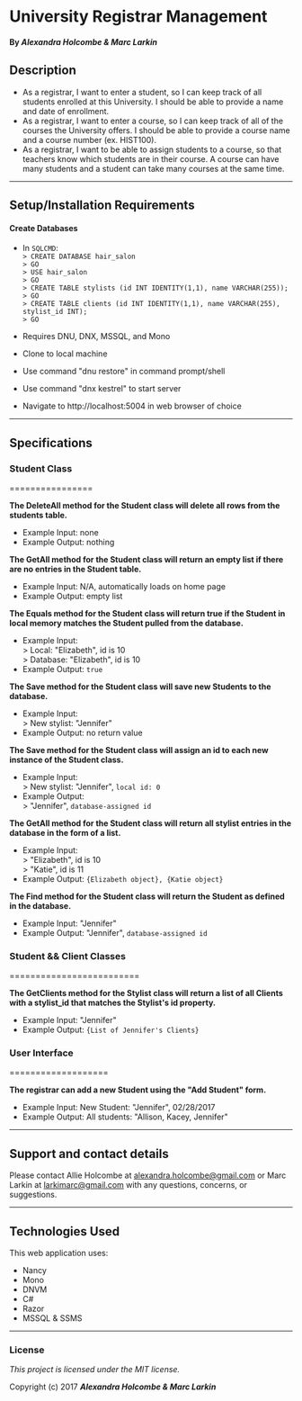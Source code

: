 # University Registrar Management

#### By _**Alexandra Holcombe & Marc Larkin**_

## Description

*  As a registrar, I want to enter a student, so I can keep track of all students enrolled at this University. I should be able to provide a name and date of enrollment.
*  As a registrar, I want to enter a course, so I can keep track of all of the courses the University offers. I should be able to provide a course name and a course number (ex. HIST100).
*  As a registrar, I want to be able to assign students to a course, so that teachers know which students are in their course. A course can have many students and a student can take many courses at the same time.

***

## Setup/Installation Requirements

#### Create Databases
* In `SQLCMD`:  
        `> CREATE DATABASE hair_salon`  
        `> GO`  
        `> USE hair_salon`  
        `> GO`  
        `> CREATE TABLE stylists (id INT IDENTITY(1,1), name VARCHAR(255));`  
        `> GO`  
        `> CREATE TABLE clients (id INT IDENTITY(1,1), name VARCHAR(255), stylist_id INT);`  
        `> GO`  

* Requires DNU, DNX, MSSQL, and Mono
* Clone to local machine
* Use command "dnu restore" in command prompt/shell
* Use command "dnx kestrel" to start server
* Navigate to http://localhost:5004 in web browser of choice

***

## Specifications

### Student Class
================  

**The DeleteAll method for the Student class will delete all rows from the students table.**
* Example Input: none
* Example Output: nothing

**The GetAll method for the Student class will return an empty list if there are no entries in the Student table.**
* Example Input: N/A, automatically loads on home page
* Example Output: empty list

**The Equals method for the Student class will return true if the Student in local memory matches the Student pulled from the database.**
* Example Input:  
        > Local: "Elizabeth", id is 10  
        > Database: "Elizabeth", id is 10  
* Example Output: `true`

**The Save method for the Student class will save new Students to the database.**
* Example Input:  
\> New stylist: "Jennifer"
* Example Output: no return value

**The Save method for the Student class will assign an id to each new instance of the Student class.**
* Example Input:  
\> New stylist: "Jennifer", `local id: 0`  
* Example Output:  
\> "Jennifer", `database-assigned id`  

**The GetAll method for the Student class will return all stylist entries in the database in the form of a list.**
* Example Input:  
        > "Elizabeth", id is 10  
        > "Katie", id is 11  
* Example Output: `{Elizabeth object}, {Katie object}`

**The Find method for the Student class will return the Student as defined in the database.**
* Example Input: "Jennifer"
* Example Output: "Jennifer", `database-assigned id`

<!-- ### Course class
================

**The DeleteAll method for the Course class will will delete all rows from the clients table.**
* Example Input: none
* Example Output: nothing

**The GetAll method for the Course class will return an empty list if there are no entries in the Course table.**
* Example Input: N/A, automatically loads on home page
* Example Output: empty list

**The Equals method for the Course class will return true if the Course in local memory matches the Course pulled from the database.**
* Example Input:  
        > Local: "Elizabeth", stylist_id is 4, id is 10  
        > Database: "Elizabeth", stylist_id is 4, id is 10  
* Example Output: `true`

**The Save method for the Course class will save new Courses to the database.**
* Example Input:  
\> New client: "Jennifer", `stylist_id`
* Example Output: no return value

**The Save method for the Course class will assign an id to each new instance of the Course class.**
* Example Input:  
\> New stylist: "Jennifer", `stylist_id`, `local id: 0`  
* Example Output:  
\> "Jennifer",  `stylist_id`, `database-assigned id`  

**The GetAll method for the Course class will return all client entries in the database in the form of a list.**
* Example Input:  
        > "Elizabeth", id is 10  
        > "Katie", id is 11  
* Example Output: `{Elizabeth object}, {Katie object}`

**The Find method for the Course class will return the Course as defined in the database.**
* Example Input: "Jennifer", `stylist_id`,
* Example Output: "Jennifer", `stylist_id`, `database-assigned id`

**The Update method for the Course class will return the Course with the new name.**
* Example Input: "Jennifer", `stylist_id`, id is 10
* Example Output: "Jenny", `stylist_id`, id is 10

**The Delete method for the Course class will return a list of Courses without the deleted Course.**
* Example Input: "Jennifer", `stylist_id`
* Example Output: "Kacey, Allison, Claire" -->


### Student && Client Classes
=========================  

**The GetClients method for the Stylist class will return a list of all Clients with a stylist_id that matches the Stylist's id property.**
* Example Input: "Jennifer"
* Example Output: `{List of Jennifer's Clients}`

### User Interface
===================  

**The registrar can add a new Student using the "Add Student" form.**
* Example Input: New Student: "Jennifer", 02/28/2017
* Example Output: All students: "Allison, Kacey, Jennifer"

<!-- **The user can add a new client using the "Add client" form.**
* Example Input: New Client: "Rebecca", Stylist: "Elizabeth"
* Example Output: Elizabeth's clients: "Claire, Rebecca"

**The user can click on any stylist in the Stylists list to view a new page with a list of the stylist's clients**
* Example Input: *jennifer clicky*
* Example Output: "Rebecca, Nicole, Claire"

**The user can edit a client using a link on the client's page which will lead to a change form.**
* Example Input:  
    \> *jennifer clicky*  
    \> New name: "Jenny"  
* Example Output: "Jenny", Stylist: "Allison"

**The user can delete a client using a link on the client's page which will lead to a change form.**
* Example Input:  
    \> *jennifer clicky*  
    \> *delete clicky*  
    \> *confirmation clicky*
* Example Output: Elizabeth's clients: "Rebecca, Claire" -->

***

## Support and contact details

Please contact Allie Holcombe at alexandra.holcombe@gmail.com or Marc Larkin at larkimarc@gmail.com with any questions, concerns, or suggestions.

***

## Technologies Used

This web application uses:
* Nancy
* Mono
* DNVM
* C#
* Razor
* MSSQL & SSMS

***

### License

*This project is licensed under the MIT license.*

Copyright (c) 2017 **_Alexandra Holcombe & Marc Larkin_**
